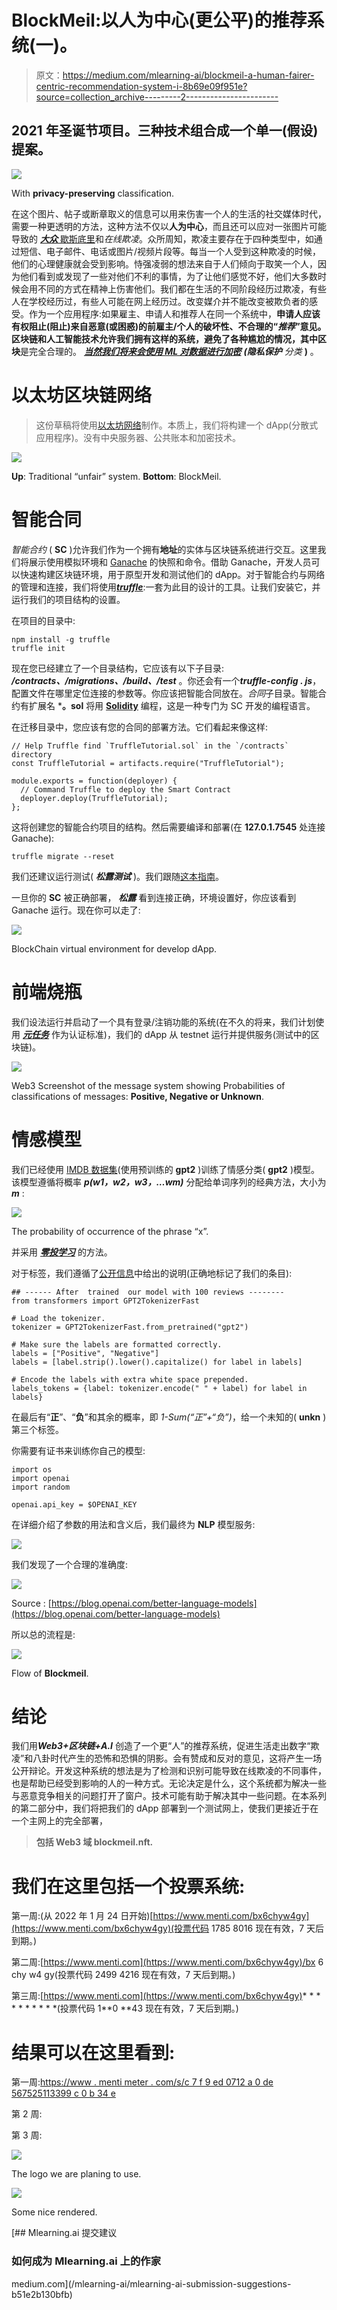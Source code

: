 # BlockMeil:以人为中心(更公平)的推荐系统(一)。

> 原文：<https://medium.com/mlearning-ai/blockmeil-a-human-fairer-centric-recommendation-system-i-8b69e09f951e?source=collection_archive---------2----------------------->

## 2021 年圣诞节项目。三种技术组合成一个单一(假设)提案。

![](img/0b38e32c92b74ea1f1e26edbdaca29e9.png)

With **privacy-preserving** classification.

在这个图片、帖子或断章取义的信息可以用来伤害一个人的生活的社交媒体时代，需要一种更透明的方法，这种方法不仅以**人为中心**，而且还可以应对一张图片可能导致的 [***大众*** 歇斯底里](https://en.wikipedia.org/wiki/Mass_psychogenic_illness)和*在线欺凌*。众所周知，欺凌主要存在于四种类型中，如通过短信、电子邮件、电话或图片/视频片段等。每当一个人受到这种欺凌的时候，他们的心理健康就会受到影响。恃强凌弱的想法来自于人们倾向于取笑一个人，因为他们看到或发现了一些对他们不利的事情，为了让他们感觉不好，他们大多数时候会用不同的方式在精神上伤害他们。我们都在生活的不同阶段经历过欺凌，有些人在学校经历过，有些人可能在网上经历过。改变媒介并不能改变被欺负者的感受。作为一个应用程序:如果雇主、申请人和推荐人在同一个系统中，**申请人应该有权阻止(阻止)**来自恶意(或困惑)的前雇主/个人的破坏性、不合理的“*推荐*”意见。区块链和人工智能技术允许我们拥有这样的系统，避免了各种尴尬的情况，其中**区块**是完全合理的。 [***当然我们将来会使用 ML 对数据进行加密***](https://eprint.iacr.org/2014/331.pdf) ***(隐私保护*** *分类* **)** 。

# 以太坊区块链网络

> 这份草稿将使用[以太坊网络](https://ethereum.org/en/)制作。本质上，我们将构建一个 dApp(分散式应用程序)。没有中央服务器、公共账本和加密技术。

![](img/4902e13060e8d97ca3ebc556f90fbe5d.png)

**Up**: Traditional “unfair” system. **Bottom**: BlockMeil.

# 智能合同

*智能合约* ( **SC** )允许我们作为一个拥有**地址**的实体与区块链系统进行交互。这里我们将展示使用模拟环境和 [Ganache](http://trufflesuite.com/docs/ganache/overview) 的快照和命令。借助 Ganache，开发人员可以快速构建区块链环境，用于原型开发和测试他们的 dApp。对于智能合约与网络的管理和连接，我们将使用[***truffle***](http://trufflesuite.com/index.html):一套为此目的设计的工具。让我们安装它，并运行我们的项目结构的设置。

在项目的目录中:

```
npm install -g truffle
truffle init
```

现在您已经建立了一个目录结构，它应该有以下子目录: ***/contracts、/migrations、/build、/test*** 。你还会有一个***truffle-config . js***，配置文件在哪里定位连接的参数等。你应该把智能合同放在。*合同*子目录。智能合约有扩展名 ***。sol** 将用 [**Solidity**](https://docs.soliditylang.org/en/v0.8.9/) 编程，这是一种专门为 SC 开发的编程语言。

在迁移目录中，您应该有您的合同的部署方法。它们看起来像这样:

```
// Help Truffle find `TruffleTutorial.sol` in the `/contracts` directory
const TruffleTutorial = artifacts.require("TruffleTutorial");

module.exports = function(deployer) {
  // Command Truffle to deploy the Smart Contract
  deployer.deploy(TruffleTutorial);
};
```

这将创建您的智能合约项目的结构。然后需要编译和部署(在 **127.0.1.7545** 处连接 Ganache):

```
truffle migrate --reset
```

我们还建议运行测试( ***松露测试*** )。我们跟随[这本指南](https://github.com/trufflesuite/truffle)。

一旦你的 **SC** 被正确部署， ***松露*** 看到连接正确，环境设置好，你应该看到 Ganache 运行。现在你可以走了:

![](img/89c38e2d1839803f8df9cb0f018dde4d.png)

BlockChain virtual environment for develop dApp.

# 前端烧瓶

我们设法运行并启动了一个具有登录/注销功能的系统(在不久的将来，我们计划使用 [***元任务***](https://addons.mozilla.org/en-US/firefox/addon/ether-metamask/) 作为认证标准)，我们的 dApp 从 testnet 运行并提供服务(测试中的区块链)。

![](img/3f5deae2e261dfe7bfed923bedbea70a.png)

Web3 Screenshot of the message system showing Probabilities of classifications of messages: **Positive, Negative or Unknown**.

# 情感模型

我们已经使用 [IMDB 数据集](https://www.kaggle.com/lakshmi25npathi/imdb-dataset-of-50k-movie-reviews)(使用预训练的 **gpt2** )训练了情感分类( **gpt2** )模型。该模型遵循将概率 ***p(w1，w2，w3，…wm)*** 分配给单词序列的经典方法，大小为 ***m*** :

![](img/8752d640cda2ca5a7687f519582c66ca.png)

The probability of occurrence of the phrase “x”.

并采用 [***零投学习***](https://cetinsamet.medium.com/zero-shot-learning-53080995d45f) 的方法。

对于标签，我们遵循了[公开信息](https://beta.openai.com/docs/guides/classifications)中给出的说明(正确地标记了我们的条目):

```
## ------ After  trained  our model with 100 reviews --------
from transformers import GPT2TokenizerFast

# Load the tokenizer.
tokenizer = GPT2TokenizerFast.from_pretrained("gpt2")

# Make sure the labels are formatted correctly.
labels = ["Positive", "Negative"]
labels = [label.strip().lower().capitalize() for label in labels]

# Encode the labels with extra white space prepended.
labels_tokens = {label: tokenizer.encode(" " + label) for label in labels}
```

在最后有“**正**”、“**负**”和其余的概率，即 *1-Sum(“正”+“负”)*，给一个未知的( **unkn** )第三个标签。

你需要有证书来训练你自己的模型:

```
import os
import openai
import random

openai.api_key = $OPENAI_KEY
```

在详细介绍了参数的用法和含义后，我们最终为 **NLP** 模型服务:

![](img/fce23382240cf6bd3780b353e9e2183d.png)

我们发现了一个合理的准确度:

![](img/e6068ab6edcdc000f146b5f78a64ae25.png)

Source : [https://blog.openai.com/better-language-models](https://blog.openai.com/better-language-models)

所以总的流程是:

![](img/d31ddb57bdf7b9ac5063109fdf09617f.png)

Flow of **Blockmeil**.

# 结论

我们用***Web3+区块链+A.I*** 创造了一个更“人”的推荐系统，促进生活走出数字“欺凌”和八卦时代产生的恐怖和恐惧的阴影。会有赞成和反对的意见，这将产生一场公开辩论。开发这种系统的想法是为了检测和识别可能导致在线欺凌的不同事件，也是帮助已经受到影响的人的一种方式。无论决定是什么，这个系统都为解决一些与恶意竞争相关的问题打开了窗户。技术可能有助于解决其中一些问题。在本系列的第二部分中，我们将把我们的 dApp 部署到一个测试网上，使我们更接近于在一个主网上的完全部署，

> **包括 Web3 域 blockmeil.nft.**

# 我们在这里包括一个投票系统:

第一周:(从 2022 年 1 月 24 日开始)[https://www.menti.com/bx6chyw4gy](https://www.menti.com/bx6chyw4gy)(投票代码 1785 8016 现在有效，7 天后到期。)

第二周:[https://www.menti.com](https://www.menti.com/bx6chyw4gy)/bx 6 chy w4 gy(投票代码 2499 4216 现在有效，7 天后到期。)

第三周:[https://www.menti.com](https://www.menti.com/bx6chyw4gy)* * * * * * * * * *(投票代码 1**0 **43 现在有效，7 天后到期。)

# 结果可以在这里看到:

第一周:[https://www . menti meter . com/s/c 7 f 9 ed 0712 a 0 de 567525113399 c 0 b 34 e](https://www.mentimeter.com/s/c7f9ed0712a0de567525113399c0b34e)

第 2 周:

第 3 周:

![](img/be1d46c49feb1c05387e281bf849e159.png)

The logo we are planing to use.

![](img/47b59650c6be2604eace174a29220e15.png)

Some nice rendered.

[](/mlearning-ai/mlearning-ai-submission-suggestions-b51e2b130bfb) [## Mlearning.ai 提交建议

### 如何成为 Mlearning.ai 上的作家

medium.com](/mlearning-ai/mlearning-ai-submission-suggestions-b51e2b130bfb)
